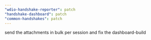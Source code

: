```yaml
---
"wdio-handshake-reporter": patch
"handshake-dashboard": patch
"common-handshakes": patch
---
```


send the attachments in bulk per session and fix the dashboard-build
